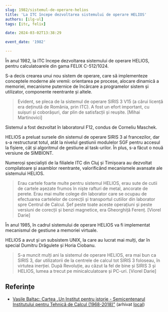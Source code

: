 ```yaml
---
slug: 1982/sistemul-de-operare-helios
title: 'La ITC începe dezvoltarea sistemului de operare HELIOS'
authors: [ilg-ul]
tags: [itc, felix]

date: 2024-03-02T13:38:29

event_date: '1982'

---
```


În anul 1982, la ITC începe dezvoltarea sistemului de operare HELIOS,
pentru calculatoarele din gama FELIX C-512/1024.

<!-- truncate -->

S-a decis crearea unui nou sistem de operare, care să implementeze
conceptele moderne ale vremii: orientarea pe procese, alocare dinamică a
memoriei, mecanisme puternice de încărcare a programelor sistem și
utilizator, componente reentrante și altele.

> Evident, se pleca de la sistemul de operare SIRIS 3 V15 (a cărui licență era
deținută de România, prin ITC). A fost un efort important, cu suișuri și
coborâșuri, dar plin de satisfacții și reușite. [Mihai Martinovici]

Sistemul a fost dezvoltat în laboratorul F12, condus de Corneliu Maschek.

HELIOS a preluat sursele din
sistemul de operare SIRIS 3 al francezilor, dar s-a restructurat totul, atât la
nivelul gestiunii modulelor SGF pentru accesul la fișiere, cât și algoritmul de
gestiune al task-urilor. În plus, s-a făcut o nouă versiune de SIMBIONT.

Numeroși specialiști de la filialele ITC din Cluj și Timișoara au dezvoltat
compilatoare și asamblor reentrante, valorificând mecanismele avansate ale
sistemului HELIOS.

> Erau cartele foarte multe pentru sistemul HELIOS, erau sute de cutii de
cartele așezate frumos în niște rafturi de metal, ancorate de perete. Erau mai
multe colege din laborator care se ocupau de efectuarea cartelelor de corecții
și transportul cutiilor din laborator spre Centrul de Calcul. Șef peste toate
aceste operațiuni și peste versiuni de corecții și benzi magnetice, era
Gheorghiță Ferenț. [Viorel Darie]

În anul 1985, în cadrul sistemului de operare HELIOS va fi
implementat mecanismul de gestiune a memoriei virtuale.

HELIOS a avut și un subsistem UNIX, la care au lucrat mai
mulți, dar în special Dumitru Drăgulete și Horia Ciobanu.

> S-a
muncit mulți ani la sistemul de operare HELIOS, era mai bun ca SIRIS 3, dar
utilizatorii de la centrele de calcul tot SIRIS 3 foloseau, în virtutea inerției.
După Revoluție, au căzut la fel de bine și SIRIS 3 și HELIOS, lumea a trecut
pe minicalculatoare și PC-uri. [Viorel Darie]


## Referințe

- [Vasile Baltac: Cartea „Un Institut pentru istorie - Semicentenarul Institutului pentru Tehnică de Calcul (1968-2018)”](/amintiri/2018/vbaltac-itc50ani/) (arhivat [local](https://cronica-it.github.io/arhiva/#2018))

